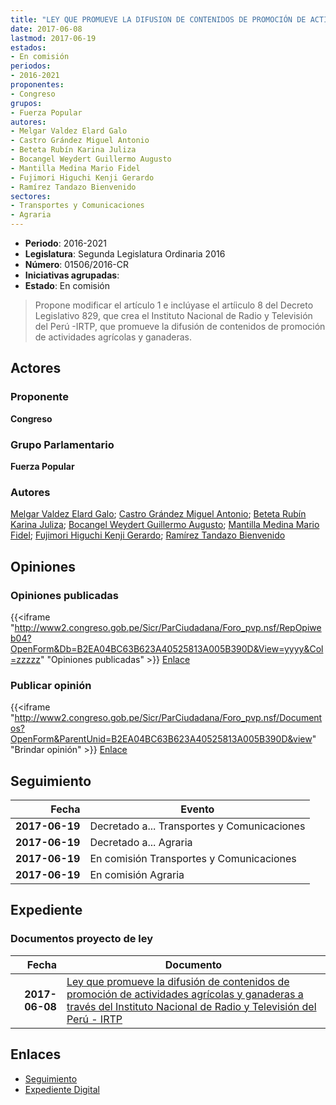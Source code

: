 ```yaml
---
title: "LEY QUE PROMUEVE LA DIFUSION DE CONTENIDOS DE PROMOCIÓN DE ACTIVIDADES AGRÍCOLAS Y GANADERAS A TRAVÉS DEL INSTITUTO NACIONAL DE RADIO Y TELEVISIÓN DEL PERÚ-IRTP"
date: 2017-06-08
lastmod: 2017-06-19
estados:
- En comisión
periodos:
- 2016-2021
proponentes:
- Congreso
grupos:
- Fuerza Popular
autores:
- Melgar Valdez Elard Galo
- Castro Grández Miguel Antonio
- Beteta Rubín Karina Juliza
- Bocangel Weydert Guillermo Augusto
- Mantilla Medina Mario Fidel
- Fujimori Higuchi Kenji Gerardo
- Ramírez Tandazo Bienvenido
sectores:
- Transportes y Comunicaciones
- Agraria
---
```

- **Periodo**: 2016-2021
- **Legislatura**: Segunda Legislatura Ordinaria 2016
- **Número**: 01506/2016-CR
- **Iniciativas agrupadas**: 
- **Estado**: En comisión

> Propone modificar el artículo 1 e inclúyase el artíiculo 8 del Decreto Legislativo 829, que crea el Instituto Nacional de Radio y Televisión del Perú -IRTP, que promueve la difusión de contenidos de promoción de actividades agrícolas y ganaderas.


## Actores

### Proponente

**Congreso**

### Grupo Parlamentario

**Fuerza Popular**

### Autores

[Melgar Valdez Elard Galo](mailto:mailto:emelgar@congreso.gob.pe); [Castro Grández Miguel Antonio](mailto:mailto:macastro@congreso.gob.pe); [Beteta Rubín Karina Juliza](mailto:mailto:kbeteta@congreso.gob.pe); [Bocangel Weydert Guillermo Augusto](mailto:mailto:gbocangel@congreso.gob.pe); [Mantilla Medina Mario Fidel](mailto:mailto:mmantilla@congreso.gob.pe); [Fujimori Higuchi Kenji Gerardo](mailto:mailto:kfujimorih@congreso.gob.pe); [Ramírez Tandazo Bienvenido](mailto:mailto:bramirez@congreso.gob.pe)

## Opiniones

### Opiniones publicadas

{{<iframe "http://www2.congreso.gob.pe/Sicr/ParCiudadana/Foro_pvp.nsf/RepOpiweb04?OpenForm&Db=B2EA04BC63B623A40525813A005B390D&View=yyyy&Col=zzzzz" "Opiniones publicadas" >}}
[Enlace](http://www2.congreso.gob.pe/Sicr/ParCiudadana/Foro_pvp.nsf/RepOpiweb04?OpenForm&Db=B2EA04BC63B623A40525813A005B390D&View=yyyy&Col=zzzzz)

### Publicar opinión

{{<iframe "http://www2.congreso.gob.pe/Sicr/ParCiudadana/Foro_pvp.nsf/Documentos?OpenForm&ParentUnid=B2EA04BC63B623A40525813A005B390D&view" "Brindar opinión" >}}
[Enlace](http://www2.congreso.gob.pe/Sicr/ParCiudadana/Foro_pvp.nsf/Documentos?OpenForm&ParentUnid=B2EA04BC63B623A40525813A005B390D&view)


## Seguimiento

| Fecha | Evento |
|------:|--------|
| **2017-06-19** | Decretado a... Transportes y Comunicaciones |
| **2017-06-19** | Decretado a... Agraria |
| **2017-06-19** | En comisión Transportes y Comunicaciones |
| **2017-06-19** | En comisión Agraria |

## Expediente

### Documentos proyecto de ley

| Fecha | Documento |
|------:|-----------|
| **2017-06-08** | [Ley que promueve la difusión de contenidos de promoción de actividades agrícolas y ganaderas a través del Instituto Nacional de Radio y Televisión del Perú - IRTP](http://www.leyes.congreso.gob.pe/Documentos/2016_2021/Proyectos_de_Ley_y_de_Resoluciones_Legislativas/PL0150620170608.pdf) |

## Enlaces

- [Seguimiento](http://www2.congreso.gob.pe/Sicr/TraDocEstProc/CLProLey2016.nsf/f7fff46988ca05b1052578e100829cc7/814fecbd6e9856610525813a00687eb6?OpenDocument)
- [Expediente Digital](http://www2.congreso.gob.pe/Sicr/TraDocEstProc/CLProLey2016.nsf/f7fff46988ca05b1052578e100829cc7/814fecbd6e9856610525813a00687eb6?OpenDocument&Click=05257FB7005EB655.eb71d0cf91d8294e05256cdf006b5706/$Body/0.1C6C)


